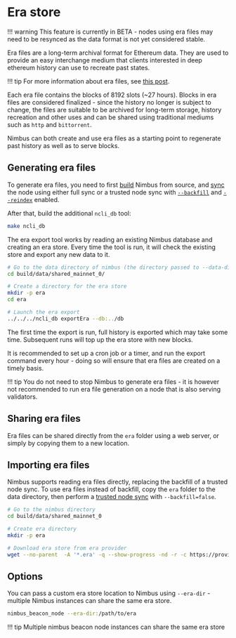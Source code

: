 # Era store

!!! warning
    This feature is currently in BETA - nodes using era files may need to be resynced as the data format is not yet considered stable.

Era files are a long-term archival format for Ethereum data. They are used to provide an easy interchange medium that clients interested in deep ethereum history can use to recreate past states.

!!! tip
    For more information about era files, see [this post](https://ethresear.ch/t/era-archival-files-for-block-and-consensus-data/13526).

Each era file contains the blocks of 8192 slots (~27 hours). Blocks in era files are considered finalized - since the history no longer is subject to change, the files are suitable to be archived for long-term storage, history recreation and other uses and can be shared using traditional mediums such as `http` and `bittorrent`.

Nimbus can both create and use era files as a starting point to regenerate past history as well as to serve blocks.

## Generating era files

To generate era files, you need to first [build](./build.md) Nimbus from source, and [sync](./start-syncing.md) the node using either full sync or a trusted node sync with [`--backfill`](./trusted-node-sync.md#delay-block-history-backfill) and [`--reindex`](./trusted-node-sync.md#recreate-historical-state-access-indices) enabled.

After that, build the additional `ncli_db` tool:

```sh
make ncli_db
```

The era export tool works by reading an existing Nimbus database and creating an era store. Every time the tool is run, it will check the existing store and export any new data to it.

```sh
# Go to the data directory of nimbus (the directory passed to --data-dir)
cd build/data/shared_mainnet_0/

# Create a directory for the era store
mkdir -p era
cd era

# Launch the era export
../../../ncli_db exportEra --db:../db
```

The first time the export is run, full history is exported which may take some time. Subsequent runs will top up the era store with new blocks.

It is recommended to set up a cron job or a timer, and run the export command every hour - doing so will ensure that era files are created on a timely basis.

!!! tip
    You do not need to stop Nimbus to generate era files - it is however not recommended to run era file generation on a node that is also serving validators.


## Sharing era files

Era files can be shared directly from the `era` folder using a web server, or simply by copying them to a new location.

## Importing era files

Nimbus supports reading era files directly, replacing the backfill of a trusted node sync. To use era files instead of backfill, copy the `era` folder to the data directory, then perform a [trusted node sync](./trusted-node-sync.md) with `--backfill=false`.

```sh
# Go to the nimbus directory
cd build/data/shared_mainnet_0

# Create era directory
mkdir -p era

# Download era store from era provider
wget --no-parent  -A '*.era' -q --show-progress -nd -r -c https://provider/era
```

## Options

You can pass a custom era store location to Nimbus using `--era-dir` - multiple Nimbus instances can share the same era store.

```sh
nimbus_beacon_node --era-dir:/path/to/era
```

!!! tip
    Multiple nimbus beacon node instances can share the same era store

